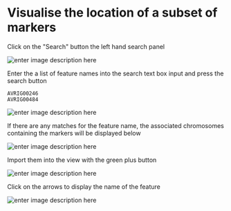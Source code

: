 # Visualise the location of a subset of markers​

Click on the "Search" button the left hand search panel

![enter image description here](https://pretzel-images-public.s3.ap-southeast-2.amazonaws.com/use-case/visualise-subset-of-markers%E2%80%8B/sm-1.png)

Enter the a list of feature names into the search text box input and press the search button

    AVRIG00246
    AVRIG00484

![enter image description here](https://pretzel-images-public.s3.ap-southeast-2.amazonaws.com/use-case/visualise-subset-of-markers%E2%80%8B/sm-2.png)

If there are any matches for the feature name, the associated chromosomes containing the markers will be displayed below

![enter image description here](https://pretzel-images-public.s3.ap-southeast-2.amazonaws.com/use-case/visualise-subset-of-markers%E2%80%8B/sm-3.png)

Import them into the view with the green plus button

![enter image description here](https://pretzel-images-public.s3.ap-southeast-2.amazonaws.com/use-case/visualise-subset-of-markers%E2%80%8B/sm-4.png)

Click on the arrows to display the name of the feature

![enter image description here](https://pretzel-images-public.s3.ap-southeast-2.amazonaws.com/use-case/visualise-subset-of-markers%E2%80%8B/sm-5.png)